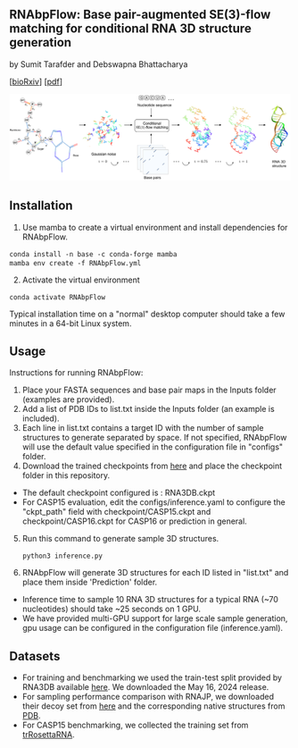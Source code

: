 ## RNAbpFlow: Base pair-augmented SE(3)-flow matching for conditional RNA 3D structure generation

by Sumit Tarafder and Debswapna Bhattacharya

[[bioRxiv](https://www.biorxiv.org/content/10.1101/2025.01.24.634669v1)] [[pdf](https://www.biorxiv.org/content/10.1101/2025.01.24.634669v1.full.pdf)]


![alt text](RNAbpFlow.png)

## Installation

1. Use mamba to create a virtual environment and install dependencies for RNAbpFlow.

```
conda install -n base -c conda-forge mamba
mamba env create -f RNAbpFlow.yml
```

2. Activate the virtual environment

```
conda activate RNAbpFlow
```

Typical installation time on a "normal" desktop computer should take a few minutes in a 64-bit Linux system.

## Usage

Instructions for running RNAbpFlow:

1. Place your FASTA sequences and base pair maps in the Inputs folder (examples are provided).
2. Add a list of PDB IDs to list.txt inside the Inputs folder (an example is included).
3. Each line in list.txt contains a target ID with the number of sample structures to generate separated by space. If not specified, RNAbpFlow will use the default value specified in the configuration file in "configs" folder.
4. Download the trained checkpoints from [here](https://doi.org/10.5281/zenodo.16415355) and place the checkpoint folder in this repository.
- The default checkpoint configured is : RNA3DB.ckpt
- For CASP15 evaluation, edit the configs/inference.yaml to configure the "ckpt_path" field with checkpoint/CASP15.ckpt and checkpoint/CASP16.ckpt for CASP16 or prediction in general.
5. Run this command to generate sample 3D structures.
   ```
   python3 inference.py
   ```

6. RNAbpFlow will generate 3D structures for each ID listed in "list.txt" and place them inside 'Prediction' folder.
-   Inference time to sample 10 RNA 3D structures for a typical RNA (~70 nucleotides) should take ~25 seconds on 1 GPU.
-   We have provided multi-GPU support for large scale sample generation, gpu usage can be configured in the configuration file (inference.yaml).

## Datasets

- For training and benchmarking we used the train-test split provided by RNA3DB available [here](https://github.com/marcellszi/rna3db). We downloaded the May 16, 2024 release.
- For sampling performance comparison with RNAJP, we downloaded their decoy set from [here](https://rna.physics.missouri.edu/RNAJP/index.html) and the corresponding native structures from [PDB](https://www.rcsb.org/).
- For CASP15 benchmarking, we collected the training set from [trRosettaRNA](https://yanglab.qd.sdu.edu.cn/trRosettaRNA/benchmark/).

